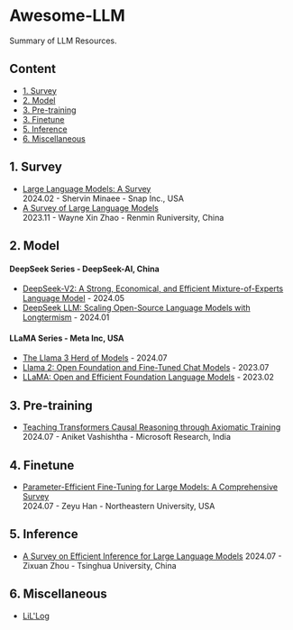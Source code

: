 # Awesome-LLM
Summary of LLM Resources.

## Content

- [1. Survey](#1-survey)
- [2. Model](#2-model)
- [3. Pre-training](#3-pre-training)
- [3. Finetune](#4-finetune)
- [5. Inference](#5-inference)
- [6. Miscellaneous](#6-miscellaneous)
  
## 1. Survey
- [Large Language Models: A Survey](https://arxiv.org/abs/2402.06196)  
  2024.02 - Shervin Minaee - Snap Inc., USA  
- [A Survey of Large Language Models](https://arxiv.org/abs/2303.18223)  
  2023.11 - Wayne Xin Zhao - Renmin Runiversity, China

## 2. Model
#### DeepSeek Series - DeepSeek-AI, China
- [DeepSeek-V2: A Strong, Economical, and Efficient Mixture-of-Experts Language Model](https://arxiv.org/abs/2405.04434) - 2024.05  
- [DeepSeek LLM: Scaling Open-Source Language Models with Longtermism](https://arxiv.org/abs/2401.02954) - 2024.01  
#### LLaMA Series - Meta Inc, USA
- [The Llama 3 Herd of Models](https://arxiv.org/abs/2407.21783) - 2024.07  
- [Llama 2: Open Foundation and Fine-Tuned Chat Models](https://arxiv.org/abs/2307.09288) - 2023.07  
- [LLaMA: Open and Efficient Foundation Language Models](https://arxiv.org/abs/2302.13971) - 2023.02  

## 3. Pre-training
- [Teaching Transformers Causal Reasoning through Axiomatic Training](https://arxiv.org/abs/2407.07612)  
  2024.07 - Aniket Vashishtha - Microsoft Research, India  

## 4. Finetune
- [Parameter-Efficient Fine-Tuning for Large Models: A Comprehensive Survey](https://arxiv.org/abs/2403.14608)  
  2024.07 - Zeyu Han - Northeastern University, USA

## 5. Inference
- [A Survey on Efficient Inference for Large Language Models](https://arxiv.org/abs/2404.14294)
  2024.07 - Zixuan Zhou - Tsinghua University, China  

## 6. Miscellaneous
- [LiL'Log](https://lilianweng.github.io/archives/)  
